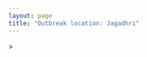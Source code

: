 ```yaml
---
layout: page
title: "Outbreak location: Jagadhri"
---
```

<div id="mapid">
<script src="https://buda-magenta.github.io/hazard_map/load_map.js"></script>
><script>
var marker_outbreak = L.marker([30.129326, 77.245483],{"autoPan": true}).addTo(map); marker_outbreak.bindTooltip("Jagadhri").openTooltip();

var circle_1 = L.circle([30.384367, 76.770421], {"pane": "markerPane", "color": "red", "fill": true, "fillOpacity": 0.2, "fillRule": "evenodd", "lineCap": "round", "lineJoin": "round", "opacity": 1.0, "radius": 539992, "stroke": true, "weight": 2}).addTo(map);
circle_1.bindTooltip("Ambala<br>rank: 1<br>hazard index: 0.134998")

var circle_2 = L.circle([28.651718, 77.221939], {"pane": "markerPane", "color": "red", "fill": true, "fillOpacity": 0.2, "fillRule": "evenodd", "lineCap": "round", "lineJoin": "round", "opacity": 1.0, "radius": 261762, "stroke": true, "weight": 2}).addTo(map);
circle_2.bindTooltip("Delhi<br>rank: 2<br>hazard index: 0.065441")

var circle_3 = L.circle([30.733442, 76.779714], {"pane": "markerPane", "color": "red", "fill": true, "fillOpacity": 0.2, "fillRule": "evenodd", "lineCap": "round", "lineJoin": "round", "opacity": 1.0, "radius": 123683, "stroke": true, "weight": 2}).addTo(map);
circle_3.bindTooltip("Chandigarh<br>rank: 3<br>hazard index: 0.030921")

var circle_4 = L.circle([30.909016, 75.851601], {"pane": "markerPane", "color": "red", "fill": true, "fillOpacity": 0.2, "fillRule": "evenodd", "lineCap": "round", "lineJoin": "round", "opacity": 1.0, "radius": 83352, "stroke": true, "weight": 2}).addTo(map);
circle_4.bindTooltip("Ludhiana<br>rank: 4<br>hazard index: 0.020838")

var circle_5 = L.circle([29.988077, 77.508130], {"pane": "markerPane", "color": "red", "fill": true, "fillOpacity": 0.2, "fillRule": "evenodd", "lineCap": "round", "lineJoin": "round", "opacity": 1.0, "radius": 58457, "stroke": true, "weight": 2}).addTo(map);
circle_5.bindTooltip("Saharanpur<br>rank: 5<br>hazard index: 0.014614")

var circle_6 = L.circle([30.209087, 76.339872], {"pane": "markerPane", "color": "red", "fill": true, "fillOpacity": 0.2, "fillRule": "evenodd", "lineCap": "round", "lineJoin": "round", "opacity": 1.0, "radius": 39838, "stroke": true, "weight": 2}).addTo(map);
circle_6.bindTooltip("Patiala<br>rank: 6<br>hazard index: 0.009960")

var circle_7 = L.circle([29.000653, 77.768229], {"pane": "markerPane", "color": "red", "fill": true, "fillOpacity": 0.2, "fillRule": "evenodd", "lineCap": "round", "lineJoin": "round", "opacity": 1.0, "radius": 38804, "stroke": true, "weight": 2}).addTo(map);
circle_7.bindTooltip("Meerut<br>rank: 7<br>hazard index: 0.009701")

var circle_8 = L.circle([28.402979, 77.310384], {"pane": "markerPane", "color": "red", "fill": true, "fillOpacity": 0.2, "fillRule": "evenodd", "lineCap": "round", "lineJoin": "round", "opacity": 1.0, "radius": 28619, "stroke": true, "weight": 2}).addTo(map);
circle_8.bindTooltip("Faridabad<br>rank: 8<br>hazard index: 0.007155")

var circle_9 = L.circle([31.292011, 75.568058], {"pane": "markerPane", "color": "red", "fill": true, "fillOpacity": 0.2, "fillRule": "evenodd", "lineCap": "round", "lineJoin": "round", "opacity": 1.0, "radius": 27005, "stroke": true, "weight": 2}).addTo(map);
circle_9.bindTooltip("Jalandhar<br>rank: 9<br>hazard index: 0.006751")

var circle_10 = L.circle([30.325565, 78.043681], {"pane": "markerPane", "color": "red", "fill": true, "fillOpacity": 0.2, "fillRule": "evenodd", "lineCap": "round", "lineJoin": "round", "opacity": 1.0, "radius": 21082, "stroke": true, "weight": 2}).addTo(map);
circle_10.bindTooltip("Dehradun<br>rank: 10<br>hazard index: 0.005271")

var circle_11 = L.circle([28.428262, 77.002700], {"pane": "markerPane", "color": "red", "fill": true, "fillOpacity": 0.2, "fillRule": "evenodd", "lineCap": "round", "lineJoin": "round", "opacity": 1.0, "radius": 17821, "stroke": true, "weight": 2}).addTo(map);
circle_11.bindTooltip("Gurgaon<br>rank: 11<br>hazard index: 0.004455")

var circle_12 = L.circle([31.634308, 74.873679], {"pane": "markerPane", "color": "red", "fill": true, "fillOpacity": 0.2, "fillRule": "evenodd", "lineCap": "round", "lineJoin": "round", "opacity": 1.0, "radius": 16131, "stroke": true, "weight": 2}).addTo(map);
circle_12.bindTooltip("Amritsar<br>rank: 12<br>hazard index: 0.004033")

var circle_13 = L.circle([29.938447, 78.145298], {"pane": "markerPane", "color": "red", "fill": true, "fillOpacity": 0.2, "fillRule": "evenodd", "lineCap": "round", "lineJoin": "round", "opacity": 1.0, "radius": 15893, "stroke": true, "weight": 2}).addTo(map);
circle_13.bindTooltip("Haridwar<br>rank: 13<br>hazard index: 0.003973")

var circle_14 = L.circle([30.179115, 75.047102], {"pane": "markerPane", "color": "red", "fill": true, "fillOpacity": 0.2, "fillRule": "evenodd", "lineCap": "round", "lineJoin": "round", "opacity": 1.0, "radius": 15786, "stroke": true, "weight": 2}).addTo(map);
circle_14.bindTooltip("Bathinda<br>rank: 14<br>hazard index: 0.003947")

var circle_15 = L.circle([28.570784, 77.327107], {"pane": "markerPane", "color": "red", "fill": true, "fillOpacity": 0.2, "fillRule": "evenodd", "lineCap": "round", "lineJoin": "round", "opacity": 1.0, "radius": 13056, "stroke": true, "weight": 2}).addTo(map);
circle_15.bindTooltip("Noida<br>rank: 15<br>hazard index: 0.003264")

var circle_16 = L.circle([31.104153, 77.170973], {"pane": "markerPane", "color": "red", "fill": true, "fillOpacity": 0.2, "fillRule": "evenodd", "lineCap": "round", "lineJoin": "round", "opacity": 1.0, "radius": 12190, "stroke": true, "weight": 2}).addTo(map);
circle_16.bindTooltip("Shimla<br>rank: 16<br>hazard index: 0.003048")

var circle_17 = L.circle([29.448006, 77.740685], {"pane": "markerPane", "color": "red", "fill": true, "fillOpacity": 0.2, "fillRule": "evenodd", "lineCap": "round", "lineJoin": "round", "opacity": 1.0, "radius": 11633, "stroke": true, "weight": 2}).addTo(map);
circle_17.bindTooltip("Muzaffarnagar<br>rank: 17<br>hazard index: 0.002908")

var circle_18 = L.circle([30.370469, 75.504017], {"pane": "markerPane", "color": "red", "fill": true, "fillOpacity": 0.2, "fillRule": "evenodd", "lineCap": "round", "lineJoin": "round", "opacity": 1.0, "radius": 11190, "stroke": true, "weight": 2}).addTo(map);
circle_18.bindTooltip("Barnala<br>rank: 18<br>hazard index: 0.002798")

var circle_19 = L.circle([30.211200, 77.286390], {"pane": "markerPane", "color": "red", "fill": true, "fillOpacity": 0.2, "fillRule": "evenodd", "lineCap": "round", "lineJoin": "round", "opacity": 1.0, "radius": 10607, "stroke": true, "weight": 2}).addTo(map);
circle_19.bindTooltip("Yamunanagar<br>rank: 19<br>hazard index: 0.002652")

var circle_20 = L.circle([28.733400, 77.298600], {"pane": "markerPane", "color": "red", "fill": true, "fillOpacity": 0.2, "fillRule": "evenodd", "lineCap": "round", "lineJoin": "round", "opacity": 1.0, "radius": 10412, "stroke": true, "weight": 2}).addTo(map);
circle_20.bindTooltip("Loni<br>rank: 20<br>hazard index: 0.002603")

var circle_21 = L.circle([26.838100, 80.934600], {"pane": "markerPane", "color": "red", "fill": true, "fillOpacity": 0.2, "fillRule": "evenodd", "lineCap": "round", "lineJoin": "round", "opacity": 1.0, "radius": 9100, "stroke": true, "weight": 2}).addTo(map);
circle_21.bindTooltip("Lucknow<br>rank: 21<br>hazard index: 0.002275")

var circle_22 = L.circle([29.869350, 77.890212], {"pane": "markerPane", "color": "red", "fill": true, "fillOpacity": 0.2, "fillRule": "evenodd", "lineCap": "round", "lineJoin": "round", "opacity": 1.0, "radius": 8831, "stroke": true, "weight": 2}).addTo(map);
circle_22.bindTooltip("Roorkee<br>rank: 22<br>hazard index: 0.002208")

var circle_23 = L.circle([30.883006, 75.869732], {"pane": "markerPane", "color": "red", "fill": true, "fillOpacity": 0.2, "fillRule": "evenodd", "lineCap": "round", "lineJoin": "round", "opacity": 1.0, "radius": 8556, "stroke": true, "weight": 2}).addTo(map);
circle_23.bindTooltip("S.A.S. Nagar<br>rank: 23<br>hazard index: 0.002139")

var circle_24 = L.circle([28.901090, 76.580193], {"pane": "markerPane", "color": "red", "fill": true, "fillOpacity": 0.2, "fillRule": "evenodd", "lineCap": "round", "lineJoin": "round", "opacity": 1.0, "radius": 7584, "stroke": true, "weight": 2}).addTo(map);
circle_24.bindTooltip("Rohtak<br>rank: 24<br>hazard index: 0.001896")

var circle_25 = L.circle([30.533129, 75.880760], {"pane": "markerPane", "color": "red", "fill": true, "fillOpacity": 0.2, "fillRule": "evenodd", "lineCap": "round", "lineJoin": "round", "opacity": 1.0, "radius": 7412, "stroke": true, "weight": 2}).addTo(map);
circle_25.bindTooltip("Malerkotla<br>rank: 25<br>hazard index: 0.001853")

var circle_26 = L.circle([29.168807, 75.746110], {"pane": "markerPane", "color": "red", "fill": true, "fillOpacity": 0.2, "fillRule": "evenodd", "lineCap": "round", "lineJoin": "round", "opacity": 1.0, "radius": 6122, "stroke": true, "weight": 2}).addTo(map);
circle_26.bindTooltip("Hisar<br>rank: 26<br>hazard index: 0.001531")

var circle_27 = L.circle([30.145054, 74.195660], {"pane": "markerPane", "color": "red", "fill": true, "fillOpacity": 0.2, "fillRule": "evenodd", "lineCap": "round", "lineJoin": "round", "opacity": 1.0, "radius": 5987, "stroke": true, "weight": 2}).addTo(map);
circle_27.bindTooltip("Abohar<br>rank: 27<br>hazard index: 0.001497")

var circle_28 = L.circle([29.391275, 76.977167], {"pane": "markerPane", "color": "red", "fill": true, "fillOpacity": 0.2, "fillRule": "evenodd", "lineCap": "round", "lineJoin": "round", "opacity": 1.0, "radius": 5978, "stroke": true, "weight": 2}).addTo(map);
circle_28.bindTooltip("Panipat<br>rank: 28<br>hazard index: 0.001495")

var circle_29 = L.circle([29.680327, 76.989625], {"pane": "markerPane", "color": "red", "fill": true, "fillOpacity": 0.2, "fillRule": "evenodd", "lineCap": "round", "lineJoin": "round", "opacity": 1.0, "radius": 5832, "stroke": true, "weight": 2}).addTo(map);
circle_29.bindTooltip("Karnal<br>rank: 29<br>hazard index: 0.001458")

var circle_30 = L.circle([29.003314, 77.016732], {"pane": "markerPane", "color": "red", "fill": true, "fillOpacity": 0.2, "fillRule": "evenodd", "lineCap": "round", "lineJoin": "round", "opacity": 1.0, "radius": 5631, "stroke": true, "weight": 2}).addTo(map);
circle_30.bindTooltip("Sonipat<br>rank: 30<br>hazard index: 0.001408")

var circle_31 = L.circle([28.740613, 77.835426], {"pane": "markerPane", "color": "red", "fill": true, "fillOpacity": 0.2, "fillRule": "evenodd", "lineCap": "round", "lineJoin": "round", "opacity": 1.0, "radius": 5341, "stroke": true, "weight": 2}).addTo(map);
circle_31.bindTooltip("Hapur<br>rank: 31<br>hazard index: 0.001335")

var circle_32 = L.circle([32.718561, 74.858092], {"pane": "markerPane", "color": "red", "fill": true, "fillOpacity": 0.2, "fillRule": "evenodd", "lineCap": "round", "lineJoin": "round", "opacity": 1.0, "radius": 5075, "stroke": true, "weight": 2}).addTo(map);
circle_32.bindTooltip("Jammu<br>rank: 32<br>hazard index: 0.001269")

var circle_33 = L.circle([26.460914, 80.321759], {"pane": "markerPane", "color": "red", "fill": true, "fillOpacity": 0.2, "fillRule": "evenodd", "lineCap": "round", "lineJoin": "round", "opacity": 1.0, "radius": 4987, "stroke": true, "weight": 2}).addTo(map);
circle_33.bindTooltip("Kanpur<br>rank: 33<br>hazard index: 0.001247")

var circle_34 = L.circle([19.075990, 72.877393], {"pane": "markerPane", "color": "red", "fill": true, "fillOpacity": 0.2, "fillRule": "evenodd", "lineCap": "round", "lineJoin": "round", "opacity": 1.0, "radius": 4494, "stroke": true, "weight": 2}).addTo(map);
circle_34.bindTooltip("Mumbai<br>rank: 34<br>hazard index: 0.001124")

var circle_35 = L.circle([25.565691, 80.063489], {"pane": "markerPane", "color": "red", "fill": true, "fillOpacity": 0.2, "fillRule": "evenodd", "lineCap": "round", "lineJoin": "round", "opacity": 1.0, "radius": 4013, "stroke": true, "weight": 2}).addTo(map);
circle_35.bindTooltip("Khanna<br>rank: 35<br>hazard index: 0.001003")

var circle_36 = L.circle([28.793170, 76.139128], {"pane": "markerPane", "color": "red", "fill": true, "fillOpacity": 0.2, "fillRule": "evenodd", "lineCap": "round", "lineJoin": "round", "opacity": 1.0, "radius": 3943, "stroke": true, "weight": 2}).addTo(map);
circle_36.bindTooltip("Bhiwani<br>rank: 36<br>hazard index: 0.000986")

var circle_37 = L.circle([28.923397, 78.488317], {"pane": "markerPane", "color": "red", "fill": true, "fillOpacity": 0.2, "fillRule": "evenodd", "lineCap": "round", "lineJoin": "round", "opacity": 1.0, "radius": 3799, "stroke": true, "weight": 2}).addTo(map);
circle_37.bindTooltip("Amroha<br>rank: 37<br>hazard index: 0.000950")

var circle_38 = L.circle([28.753900, 77.399900], {"pane": "markerPane", "color": "red", "fill": true, "fillOpacity": 0.2, "fillRule": "evenodd", "lineCap": "round", "lineJoin": "round", "opacity": 1.0, "radius": 3655, "stroke": true, "weight": 2}).addTo(map);
circle_38.bindTooltip("Khora<br>rank: 38<br>hazard index: 0.000914")

var circle_39 = L.circle([28.660965, 76.834676], {"pane": "markerPane", "color": "red", "fill": true, "fillOpacity": 0.2, "fillRule": "evenodd", "lineCap": "round", "lineJoin": "round", "opacity": 1.0, "radius": 3569, "stroke": true, "weight": 2}).addTo(map);
circle_39.bindTooltip("Bahadurgarh<br>rank: 39<br>hazard index: 0.000892")

var circle_40 = L.circle([29.301826, 76.338471], {"pane": "markerPane", "color": "red", "fill": true, "fillOpacity": 0.2, "fillRule": "evenodd", "lineCap": "round", "lineJoin": "round", "opacity": 1.0, "radius": 3019, "stroke": true, "weight": 2}).addTo(map);
circle_40.bindTooltip("Jind<br>rank: 40<br>hazard index: 0.000755")

var circle_41 = L.circle([29.993039, 76.829223], {"pane": "markerPane", "color": "red", "fill": true, "fillOpacity": 0.2, "fillRule": "evenodd", "lineCap": "round", "lineJoin": "round", "opacity": 1.0, "radius": 2978, "stroke": true, "weight": 2}).addTo(map);
circle_41.bindTooltip("Thanesar<br>rank: 41<br>hazard index: 0.000745")

var circle_42 = L.circle([28.863842, 78.805778], {"pane": "markerPane", "color": "red", "fill": true, "fillOpacity": 0.2, "fillRule": "evenodd", "lineCap": "round", "lineJoin": "round", "opacity": 1.0, "radius": 2876, "stroke": true, "weight": 2}).addTo(map);
circle_42.bindTooltip("Moradabad<br>rank: 42<br>hazard index: 0.000719")

var circle_43 = L.circle([29.822821, 76.378310], {"pane": "markerPane", "color": "red", "fill": true, "fillOpacity": 0.2, "fillRule": "evenodd", "lineCap": "round", "lineJoin": "round", "opacity": 1.0, "radius": 2800, "stroke": true, "weight": 2}).addTo(map);
circle_43.bindTooltip("Kaithal<br>rank: 43<br>hazard index: 0.000700")

var circle_44 = L.circle([25.531031, 78.652689], {"pane": "markerPane", "color": "red", "fill": true, "fillOpacity": 0.2, "fillRule": "evenodd", "lineCap": "round", "lineJoin": "round", "opacity": 1.0, "radius": 2796, "stroke": true, "weight": 2}).addTo(map);
circle_44.bindTooltip("Jhansi<br>rank: 44<br>hazard index: 0.000699")

var circle_45 = L.circle([29.211757, 78.961731], {"pane": "markerPane", "color": "red", "fill": true, "fillOpacity": 0.2, "fillRule": "evenodd", "lineCap": "round", "lineJoin": "round", "opacity": 1.0, "radius": 2680, "stroke": true, "weight": 2}).addTo(map);
circle_45.bindTooltip("Kashipur<br>rank: 45<br>hazard index: 0.000670")

var circle_46 = L.circle([31.608574, 75.846442], {"pane": "markerPane", "color": "red", "fill": true, "fillOpacity": 0.2, "fillRule": "evenodd", "lineCap": "round", "lineJoin": "round", "opacity": 1.0, "radius": 2651, "stroke": true, "weight": 2}).addTo(map);
circle_46.bindTooltip("Hoshiarpur<br>rank: 46<br>hazard index: 0.000663")

var circle_47 = L.circle([28.651718, 77.221939], {"pane": "markerPane", "color": "red", "fill": true, "fillOpacity": 0.2, "fillRule": "evenodd", "lineCap": "round", "lineJoin": "round", "opacity": 1.0, "radius": 2617, "stroke": true, "weight": 2}).addTo(map);
circle_47.bindTooltip("Dehri<br>rank: 47<br>hazard index: 0.000654")

var circle_48 = L.circle([28.826162, 77.541656], {"pane": "markerPane", "color": "red", "fill": true, "fillOpacity": 0.2, "fillRule": "evenodd", "lineCap": "round", "lineJoin": "round", "opacity": 1.0, "radius": 2545, "stroke": true, "weight": 2}).addTo(map);
circle_48.bindTooltip("Modinagar<br>rank: 48<br>hazard index: 0.000636")

var circle_49 = L.circle([12.979120, 77.591300], {"pane": "markerPane", "color": "red", "fill": true, "fillOpacity": 0.2, "fillRule": "evenodd", "lineCap": "round", "lineJoin": "round", "opacity": 1.0, "radius": 2364, "stroke": true, "weight": 2}).addTo(map);
circle_49.bindTooltip("Bangalore<br>rank: 49<br>hazard index: 0.000591")

var circle_50 = L.circle([28.176959, 77.373112], {"pane": "markerPane", "color": "red", "fill": true, "fillOpacity": 0.2, "fillRule": "evenodd", "lineCap": "round", "lineJoin": "round", "opacity": 1.0, "radius": 2203, "stroke": true, "weight": 2}).addTo(map);
circle_50.bindTooltip("Palwal<br>rank: 50<br>hazard index: 0.000551")

var circle_51 = L.circle([29.500882, 77.348383], {"pane": "markerPane", "color": "red", "fill": true, "fillOpacity": 0.2, "fillRule": "evenodd", "lineCap": "round", "lineJoin": "round", "opacity": 1.0, "radius": 2163, "stroke": true, "weight": 2}).addTo(map);
circle_51.bindTooltip("Shamli<br>rank: 51<br>hazard index: 0.000541")

var circle_52 = L.circle([30.783987, 75.160574], {"pane": "markerPane", "color": "red", "fill": true, "fillOpacity": 0.2, "fillRule": "evenodd", "lineCap": "round", "lineJoin": "round", "opacity": 1.0, "radius": 2148, "stroke": true, "weight": 2}).addTo(map);
circle_52.bindTooltip("Moga<br>rank: 52<br>hazard index: 0.000537")

var circle_53 = L.circle([30.885100, 74.660141], {"pane": "markerPane", "color": "red", "fill": true, "fillOpacity": 0.2, "fillRule": "evenodd", "lineCap": "round", "lineJoin": "round", "opacity": 1.0, "radius": 2046, "stroke": true, "weight": 2}).addTo(map);
circle_53.bindTooltip("Firozpur<br>rank: 53<br>hazard index: 0.000512")

var circle_54 = L.circle([29.154148, 77.305954], {"pane": "markerPane", "color": "red", "fill": true, "fillOpacity": 0.2, "fillRule": "evenodd", "lineCap": "round", "lineJoin": "round", "opacity": 1.0, "radius": 2028, "stroke": true, "weight": 2}).addTo(map);
circle_54.bindTooltip("Baraut<br>rank: 54<br>hazard index: 0.000507")

var circle_55 = L.circle([22.541418, 88.357691], {"pane": "markerPane", "color": "red", "fill": true, "fillOpacity": 0.2, "fillRule": "evenodd", "lineCap": "round", "lineJoin": "round", "opacity": 1.0, "radius": 1995, "stroke": true, "weight": 2}).addTo(map);
circle_55.bindTooltip("Kolkata<br>rank: 55<br>hazard index: 0.000499")

var circle_56 = L.circle([23.749721, 91.876635], {"pane": "markerPane", "color": "red", "fill": true, "fillOpacity": 0.2, "fillRule": "evenodd", "lineCap": "round", "lineJoin": "round", "opacity": 1.0, "radius": 1792, "stroke": true, "weight": 2}).addTo(map);
circle_56.bindTooltip("Ganganagar<br>rank: 56<br>hazard index: 0.000448")

var circle_57 = L.circle([25.609324, 85.123525], {"pane": "markerPane", "color": "red", "fill": true, "fillOpacity": 0.2, "fillRule": "evenodd", "lineCap": "round", "lineJoin": "round", "opacity": 1.0, "radius": 1698, "stroke": true, "weight": 2}).addTo(map);
circle_57.bindTooltip("Patna<br>rank: 57<br>hazard index: 0.000425")

var circle_58 = L.circle([23.021624, 72.579707], {"pane": "markerPane", "color": "red", "fill": true, "fillOpacity": 0.2, "fillRule": "evenodd", "lineCap": "round", "lineJoin": "round", "opacity": 1.0, "radius": 1698, "stroke": true, "weight": 2}).addTo(map);
circle_58.bindTooltip("Ahmedabad<br>rank: 58<br>hazard index: 0.000425")

var circle_59 = L.circle([27.175255, 78.009816], {"pane": "markerPane", "color": "red", "fill": true, "fillOpacity": 0.2, "fillRule": "evenodd", "lineCap": "round", "lineJoin": "round", "opacity": 1.0, "radius": 1655, "stroke": true, "weight": 2}).addTo(map);
circle_59.bindTooltip("Agra<br>rank: 59<br>hazard index: 0.000414")

var circle_60 = L.circle([17.388786, 78.461065], {"pane": "markerPane", "color": "red", "fill": true, "fillOpacity": 0.2, "fillRule": "evenodd", "lineCap": "round", "lineJoin": "round", "opacity": 1.0, "radius": 1654, "stroke": true, "weight": 2}).addTo(map);
circle_60.bindTooltip("Hyderabad<br>rank: 60<br>hazard index: 0.000414")

var circle_61 = L.circle([26.915458, 75.818982], {"pane": "markerPane", "color": "red", "fill": true, "fillOpacity": 0.2, "fillRule": "evenodd", "lineCap": "round", "lineJoin": "round", "opacity": 1.0, "radius": 1606, "stroke": true, "weight": 2}).addTo(map);
circle_61.bindTooltip("Jaipur<br>rank: 61<br>hazard index: 0.000402")

var circle_62 = L.circle([27.876990, 78.137290], {"pane": "markerPane", "color": "red", "fill": true, "fillOpacity": 0.2, "fillRule": "evenodd", "lineCap": "round", "lineJoin": "round", "opacity": 1.0, "radius": 1515, "stroke": true, "weight": 2}).addTo(map);
circle_62.bindTooltip("Aligarh<br>rank: 62<br>hazard index: 0.000379")

var circle_63 = L.circle([13.083694, 80.270186], {"pane": "markerPane", "color": "red", "fill": true, "fillOpacity": 0.2, "fillRule": "evenodd", "lineCap": "round", "lineJoin": "round", "opacity": 1.0, "radius": 1442, "stroke": true, "weight": 2}).addTo(map);
circle_63.bindTooltip("Chennai<br>rank: 63<br>hazard index: 0.000361")

var circle_64 = L.circle([18.521428, 73.854454], {"pane": "markerPane", "color": "red", "fill": true, "fillOpacity": 0.2, "fillRule": "evenodd", "lineCap": "round", "lineJoin": "round", "opacity": 1.0, "radius": 1407, "stroke": true, "weight": 2}).addTo(map);
circle_64.bindTooltip("Pune<br>rank: 64<br>hazard index: 0.000352")

var circle_65 = L.circle([28.457876, 79.405571], {"pane": "markerPane", "color": "red", "fill": true, "fillOpacity": 0.2, "fillRule": "evenodd", "lineCap": "round", "lineJoin": "round", "opacity": 1.0, "radius": 1375, "stroke": true, "weight": 2}).addTo(map);
circle_65.bindTooltip("Bareilly<br>rank: 65<br>hazard index: 0.000344")

var circle_66 = L.circle([25.603508, 83.507454], {"pane": "markerPane", "color": "red", "fill": true, "fillOpacity": 0.2, "fillRule": "evenodd", "lineCap": "round", "lineJoin": "round", "opacity": 1.0, "radius": 1266, "stroke": true, "weight": 2}).addTo(map);
circle_66.bindTooltip("Ghazipur<br>rank: 66<br>hazard index: 0.000317")

var circle_67 = L.circle([25.438130, 81.833800], {"pane": "markerPane", "color": "red", "fill": true, "fillOpacity": 0.2, "fillRule": "evenodd", "lineCap": "round", "lineJoin": "round", "opacity": 1.0, "radius": 1208, "stroke": true, "weight": 2}).addTo(map);
circle_67.bindTooltip("Allahabad<br>rank: 67<br>hazard index: 0.000302")

var circle_68 = L.circle([28.195647, 76.616518], {"pane": "markerPane", "color": "red", "fill": true, "fillOpacity": 0.2, "fillRule": "evenodd", "lineCap": "round", "lineJoin": "round", "opacity": 1.0, "radius": 1205, "stroke": true, "weight": 2}).addTo(map);
circle_68.bindTooltip("Rewari<br>rank: 68<br>hazard index: 0.000301")

var circle_69 = L.circle([27.912633, 79.746563], {"pane": "markerPane", "color": "red", "fill": true, "fillOpacity": 0.2, "fillRule": "evenodd", "lineCap": "round", "lineJoin": "round", "opacity": 1.0, "radius": 1060, "stroke": true, "weight": 2}).addTo(map);
circle_69.bindTooltip("Shahjahanpur<br>rank: 69<br>hazard index: 0.000265")

var circle_70 = L.circle([30.283140, 74.522997], {"pane": "markerPane", "color": "red", "fill": true, "fillOpacity": 0.2, "fillRule": "evenodd", "lineCap": "round", "lineJoin": "round", "opacity": 1.0, "radius": 965, "stroke": true, "weight": 2}).addTo(map);
circle_70.bindTooltip("Muktsar<br>rank: 70<br>hazard index: 0.000241")

var circle_71 = L.circle([25.335649, 83.007629], {"pane": "markerPane", "color": "red", "fill": true, "fillOpacity": 0.2, "fillRule": "evenodd", "lineCap": "round", "lineJoin": "round", "opacity": 1.0, "radius": 875, "stroke": true, "weight": 2}).addTo(map);
circle_71.bindTooltip("Varanasi<br>rank: 71<br>hazard index: 0.000219")

var circle_72 = L.circle([32.301710, 75.658642], {"pane": "markerPane", "color": "red", "fill": true, "fillOpacity": 0.2, "fillRule": "evenodd", "lineCap": "round", "lineJoin": "round", "opacity": 1.0, "radius": 869, "stroke": true, "weight": 2}).addTo(map);
circle_72.bindTooltip("Pathankot<br>rank: 72<br>hazard index: 0.000217")

var circle_73 = L.circle([15.398403, 73.812918], {"pane": "markerPane", "color": "red", "fill": true, "fillOpacity": 0.2, "fillRule": "evenodd", "lineCap": "round", "lineJoin": "round", "opacity": 1.0, "radius": 839, "stroke": true, "weight": 2}).addTo(map);
circle_73.bindTooltip("Vasco Da Gama<br>rank: 73<br>hazard index: 0.000210")

var circle_74 = L.circle([26.180598, 91.753943], {"pane": "markerPane", "color": "red", "fill": true, "fillOpacity": 0.2, "fillRule": "evenodd", "lineCap": "round", "lineJoin": "round", "opacity": 1.0, "radius": 824, "stroke": true, "weight": 2}).addTo(map);
circle_74.bindTooltip("Guwahati<br>rank: 74<br>hazard index: 0.000206")

var circle_75 = L.circle([34.074744, 74.820444], {"pane": "markerPane", "color": "red", "fill": true, "fillOpacity": 0.2, "fillRule": "evenodd", "lineCap": "round", "lineJoin": "round", "opacity": 1.0, "radius": 735, "stroke": true, "weight": 2}).addTo(map);
circle_75.bindTooltip("Srinagar<br>rank: 75<br>hazard index: 0.000184")

var circle_76 = L.circle([23.258486, 77.401989], {"pane": "markerPane", "color": "red", "fill": true, "fillOpacity": 0.2, "fillRule": "evenodd", "lineCap": "round", "lineJoin": "round", "opacity": 1.0, "radius": 729, "stroke": true, "weight": 2}).addTo(map);
circle_76.bindTooltip("Bhopal<br>rank: 76<br>hazard index: 0.000182")

var circle_77 = L.circle([28.794068, 79.185930], {"pane": "markerPane", "color": "red", "fill": true, "fillOpacity": 0.2, "fillRule": "evenodd", "lineCap": "round", "lineJoin": "round", "opacity": 1.0, "radius": 692, "stroke": true, "weight": 2}).addTo(map);
circle_77.bindTooltip("Rampur<br>rank: 77<br>hazard index: 0.000173")

var circle_78 = L.circle([21.149813, 79.082056], {"pane": "markerPane", "color": "red", "fill": true, "fillOpacity": 0.2, "fillRule": "evenodd", "lineCap": "round", "lineJoin": "round", "opacity": 1.0, "radius": 684, "stroke": true, "weight": 2}).addTo(map);
circle_78.bindTooltip("Nagpur<br>rank: 78<br>hazard index: 0.000171")

var circle_79 = L.circle([27.177366, 78.389912], {"pane": "markerPane", "color": "red", "fill": true, "fillOpacity": 0.2, "fillRule": "evenodd", "lineCap": "round", "lineJoin": "round", "opacity": 1.0, "radius": 678, "stroke": true, "weight": 2}).addTo(map);
circle_79.bindTooltip("Firozabad<br>rank: 79<br>hazard index: 0.000170")

var circle_80 = L.circle([20.266777, 85.843559], {"pane": "markerPane", "color": "red", "fill": true, "fillOpacity": 0.2, "fillRule": "evenodd", "lineCap": "round", "lineJoin": "round", "opacity": 1.0, "radius": 666, "stroke": true, "weight": 2}).addTo(map);
circle_80.bindTooltip("Bhubaneswar<br>rank: 80<br>hazard index: 0.000167")

var circle_81 = L.circle([29.367200, 74.298364], {"pane": "markerPane", "color": "red", "fill": true, "fillOpacity": 0.2, "fillRule": "evenodd", "lineCap": "round", "lineJoin": "round", "opacity": 1.0, "radius": 664, "stroke": true, "weight": 2}).addTo(map);
circle_81.bindTooltip("Hanumangarh<br>rank: 81<br>hazard index: 0.000166")

var circle_82 = L.circle([27.633333, 77.583333], {"pane": "markerPane", "color": "red", "fill": true, "fillOpacity": 0.2, "fillRule": "evenodd", "lineCap": "round", "lineJoin": "round", "opacity": 1.0, "radius": 635, "stroke": true, "weight": 2}).addTo(map);
circle_82.bindTooltip("Mathura<br>rank: 82<br>hazard index: 0.000159")

var circle_83 = L.circle([31.385241, 75.305523], {"pane": "markerPane", "color": "red", "fill": true, "fillOpacity": 0.2, "fillRule": "evenodd", "lineCap": "round", "lineJoin": "round", "opacity": 1.0, "radius": 630, "stroke": true, "weight": 2}).addTo(map);
circle_83.bindTooltip("Kapurthala<br>rank: 83<br>hazard index: 0.000158")

var circle_84 = L.circle([28.388861, 77.974798], {"pane": "markerPane", "color": "red", "fill": true, "fillOpacity": 0.2, "fillRule": "evenodd", "lineCap": "round", "lineJoin": "round", "opacity": 1.0, "radius": 614, "stroke": true, "weight": 2}).addTo(map);
circle_84.bindTooltip("Bulandshahr<br>rank: 84<br>hazard index: 0.000154")

var circle_85 = L.circle([23.370035, 85.325013], {"pane": "markerPane", "color": "red", "fill": true, "fillOpacity": 0.2, "fillRule": "evenodd", "lineCap": "round", "lineJoin": "round", "opacity": 1.0, "radius": 606, "stroke": true, "weight": 2}).addTo(map);
circle_85.bindTooltip("Ranchi<br>rank: 85<br>hazard index: 0.000152")

var circle_86 = L.circle([26.698885, 88.320030], {"pane": "markerPane", "color": "red", "fill": true, "fillOpacity": 0.2, "fillRule": "evenodd", "lineCap": "round", "lineJoin": "round", "opacity": 1.0, "radius": 534, "stroke": true, "weight": 2}).addTo(map);
circle_86.bindTooltip("Bagdogra<br>rank: 86<br>hazard index: 0.000134")

var circle_87 = L.circle([22.720362, 75.868200], {"pane": "markerPane", "color": "red", "fill": true, "fillOpacity": 0.2, "fillRule": "evenodd", "lineCap": "round", "lineJoin": "round", "opacity": 1.0, "radius": 505, "stroke": true, "weight": 2}).addTo(map);
circle_87.bindTooltip("Indore<br>rank: 87<br>hazard index: 0.000126")

var circle_88 = L.circle([21.170200, 72.831100], {"pane": "markerPane", "color": "red", "fill": true, "fillOpacity": 0.2, "fillRule": "evenodd", "lineCap": "round", "lineJoin": "round", "opacity": 1.0, "radius": 505, "stroke": true, "weight": 2}).addTo(map);
circle_88.bindTooltip("Surat<br>rank: 88<br>hazard index: 0.000126")

var circle_89 = L.circle([26.203725, 78.157363], {"pane": "markerPane", "color": "red", "fill": true, "fillOpacity": 0.2, "fillRule": "evenodd", "lineCap": "round", "lineJoin": "round", "opacity": 1.0, "radius": 450, "stroke": true, "weight": 2}).addTo(map);
circle_89.bindTooltip("Gwalior<br>rank: 89<br>hazard index: 0.000113")

var circle_90 = L.circle([26.296772, 73.035143], {"pane": "markerPane", "color": "red", "fill": true, "fillOpacity": 0.2, "fillRule": "evenodd", "lineCap": "round", "lineJoin": "round", "opacity": 1.0, "radius": 443, "stroke": true, "weight": 2}).addTo(map);
circle_90.bindTooltip("Jodhpur<br>rank: 90<br>hazard index: 0.000111")

var circle_91 = L.circle([24.796436, 85.007956], {"pane": "markerPane", "color": "red", "fill": true, "fillOpacity": 0.2, "fillRule": "evenodd", "lineCap": "round", "lineJoin": "round", "opacity": 1.0, "radius": 443, "stroke": true, "weight": 2}).addTo(map);
circle_91.bindTooltip("Gaya<br>rank: 91<br>hazard index: 0.000111")

var circle_92 = L.circle([9.931308, 76.267414], {"pane": "markerPane", "color": "red", "fill": true, "fillOpacity": 0.2, "fillRule": "evenodd", "lineCap": "round", "lineJoin": "round", "opacity": 1.0, "radius": 437, "stroke": true, "weight": 2}).addTo(map);
circle_92.bindTooltip("Kochi<br>rank: 92<br>hazard index: 0.000109")

var circle_93 = L.circle([27.639077, 76.614452], {"pane": "markerPane", "color": "red", "fill": true, "fillOpacity": 0.2, "fillRule": "evenodd", "lineCap": "round", "lineJoin": "round", "opacity": 1.0, "radius": 419, "stroke": true, "weight": 2}).addTo(map);
circle_93.bindTooltip("Alwar<br>rank: 93<br>hazard index: 0.000105")

var circle_94 = L.circle([27.338577, 80.097526], {"pane": "markerPane", "color": "red", "fill": true, "fillOpacity": 0.2, "fillRule": "evenodd", "lineCap": "round", "lineJoin": "round", "opacity": 1.0, "radius": 410, "stroke": true, "weight": 2}).addTo(map);
circle_94.bindTooltip("Hardoi<br>rank: 94<br>hazard index: 0.000103")

var circle_95 = L.circle([25.196826, 76.000893], {"pane": "markerPane", "color": "red", "fill": true, "fillOpacity": 0.2, "fillRule": "evenodd", "lineCap": "round", "lineJoin": "round", "opacity": 1.0, "radius": 402, "stroke": true, "weight": 2}).addTo(map);
circle_95.bindTooltip("Kota<br>rank: 95<br>hazard index: 0.000101")

var circle_96 = L.circle([31.819302, 75.199994], {"pane": "markerPane", "color": "red", "fill": true, "fillOpacity": 0.2, "fillRule": "evenodd", "lineCap": "round", "lineJoin": "round", "opacity": 1.0, "radius": 384, "stroke": true, "weight": 2}).addTo(map);
circle_96.bindTooltip("Batala<br>rank: 96<br>hazard index: 0.000096")

var circle_97 = L.circle([21.237947, 81.633683], {"pane": "markerPane", "color": "red", "fill": true, "fillOpacity": 0.2, "fillRule": "evenodd", "lineCap": "round", "lineJoin": "round", "opacity": 1.0, "radius": 381, "stroke": true, "weight": 2}).addTo(map);
circle_97.bindTooltip("Raipur<br>rank: 97<br>hazard index: 0.000095")

var circle_98 = L.circle([22.297314, 73.194257], {"pane": "markerPane", "color": "red", "fill": true, "fillOpacity": 0.2, "fillRule": "evenodd", "lineCap": "round", "lineJoin": "round", "opacity": 1.0, "radius": 348, "stroke": true, "weight": 2}).addTo(map);
circle_98.bindTooltip("Vadodara<br>rank: 98<br>hazard index: 0.000087")

var circle_99 = L.circle([27.265212, 77.369126], {"pane": "markerPane", "color": "red", "fill": true, "fillOpacity": 0.2, "fillRule": "evenodd", "lineCap": "round", "lineJoin": "round", "opacity": 1.0, "radius": 340, "stroke": true, "weight": 2}).addTo(map);
circle_99.bindTooltip("Bharatpur<br>rank: 99<br>hazard index: 0.000085")

var circle_100 = L.circle([28.205907, 77.875714], {"pane": "markerPane", "color": "red", "fill": true, "fillOpacity": 0.2, "fillRule": "evenodd", "lineCap": "round", "lineJoin": "round", "opacity": 1.0, "radius": 307, "stroke": true, "weight": 2}).addTo(map);
circle_100.bindTooltip("Khurja<br>rank: 100<br>hazard index: 0.000077")
</script>
</div>